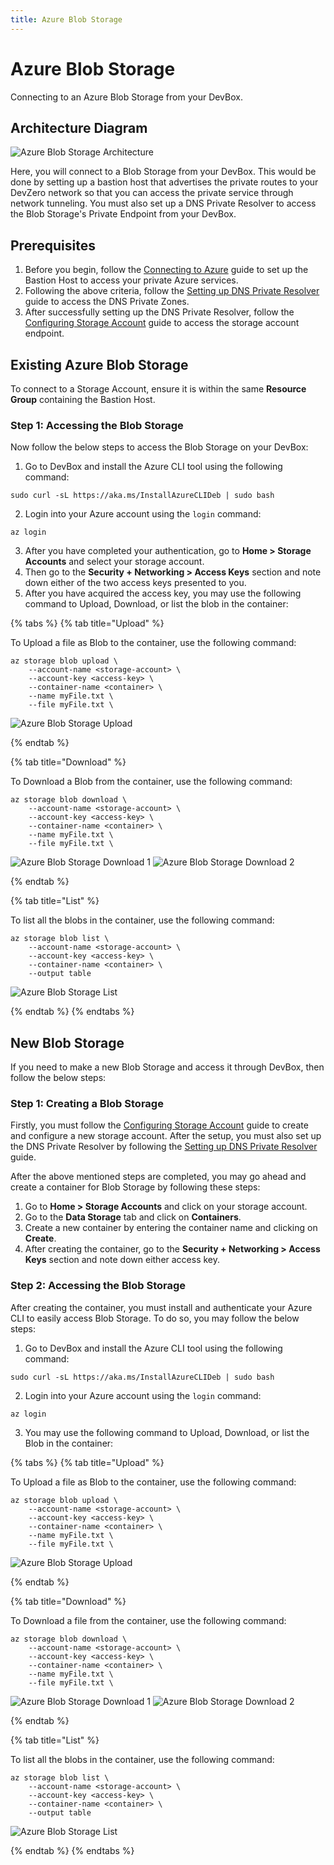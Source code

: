 ```yaml
---
title: Azure Blob Storage
---
```

# Azure Blob Storage

Connecting to an Azure Blob Storage from your DevBox.

## Architecture Diagram

![Azure Blob Storage Architecture](../../../.gitbook/assets/azure-blob-architecture.png)

Here, you will connect to a Blob Storage from your DevBox. This would be done by setting up a bastion host that advertises the private routes to your DevZero network so that you can access the private service through network tunneling. You must also set up a DNS Private Resolver to access the Blob Storage's Private Endpoint from your DevBox.

## Prerequisites

1. Before you begin, follow the [Connecting to Azure](../../existing-network/connecting-to-azure.md) guide to set up the Bastion Host to access your private Azure services.
2. Following the above criteria, follow the [Setting up DNS Private Resolver](./setting-up-dns-private-resolver.md) guide to access the DNS Private Zones.
3. After successfully setting up the DNS Private Resolver, follow the [Configuring Storage Account](./configuring-storage-account.md) guide to access the storage account endpoint.

## Existing Azure Blob Storage

To connect to a Storage Account, ensure it is within the same **Resource Group** containing the Bastion Host.

### Step 1: Accessing the Blob Storage

Now follow the below steps to access the Blob Storage on your DevBox:

1. Go to DevBox and install the Azure CLI tool using the following command:

```
sudo curl -sL https://aka.ms/InstallAzureCLIDeb | sudo bash
```

2. Login into your Azure account using the `login` command:

```
az login
```

3. After you have completed your authentication, go to **Home > Storage Accounts** and select your storage account.
4. Then go to the **Security + Networking > Access Keys** section and note down either of the two access keys presented to you.
5. After you have acquired the access key, you may use the following command to Upload, Download, or list the blob in the container:

{% tabs %}
{% tab title="Upload" %}

To Upload a file as Blob to the container, use the following command:

```
az storage blob upload \
    --account-name <storage-account> \
    --account-key <access-key> \
    --container-name <container> \
    --name myFile.txt \
    --file myFile.txt \
```

![Azure Blob Storage Upload](../../../.gitbook/assets/azure-blob-upload.png)

{% endtab %}

{% tab title="Download" %}

To Download a Blob from the container, use the following command:

```
az storage blob download \
    --account-name <storage-account> \
    --account-key <access-key> \
    --container-name <container> \
    --name myFile.txt \
    --file myFile.txt \
```

![Azure Blob Storage Download 1](../../../.gitbook/assets/azure-blob-download-1.png)
![Azure Blob Storage Download 2](../../../.gitbook/assets/azure-blob-download-2.png)

{% endtab %}

{% tab title="List" %}

To list all the blobs in the container, use the following command:

```
az storage blob list \
    --account-name <storage-account> \
    --account-key <access-key> \
    --container-name <container> \
    --output table
```

![Azure Blob Storage List](../../../.gitbook/assets/azure-blob-list.png)

{% endtab %}
{% endtabs %}

## New Blob Storage

If you need to make a new Blob Storage and access it through DevBox, then follow the below steps:

### Step 1: Creating a Blob Storage

Firstly, you must follow the [Configuring Storage Account](./configuring-storage-account.md) guide to create and configure a new storage account. After the setup, you must also set up the DNS Private Resolver by following the [Setting up DNS Private Resolver](./setting-up-dns-private-resolver.md) guide.

After the above mentioned steps are completed, you may go ahead and create a container for Blob Storage by following these steps:

1. Go to **Home > Storage Accounts** and click on your storage account.
2. Go to the **Data Storage** tab and click on **Containers**.
3. Create a new container by entering the container name and clicking on **Create**.
4. After creating the container, go to the **Security + Networking > Access Keys** section and note down either access key.

### Step 2: Accessing the Blob Storage

After creating the container, you must install and authenticate your Azure CLI to easily access Blob Storage. To do so, you may follow the below steps:

1. Go to DevBox and install the Azure CLI tool using the following command:

```
sudo curl -sL https://aka.ms/InstallAzureCLIDeb | sudo bash
```

2. Login into your Azure account using the `login` command:

```
az login
```

3. You may use the following command to Upload, Download, or list the Blob in the container:

{% tabs %}
{% tab title="Upload" %}

To Upload a file as Blob to the container, use the following command:

```
az storage blob upload \
    --account-name <storage-account> \
    --account-key <access-key> \
    --container-name <container> \
    --name myFile.txt \
    --file myFile.txt \
```

![Azure Blob Storage Upload](../../../.gitbook/assets/azure-blob-upload.png)

{% endtab %}

{% tab title="Download" %}

To Download a file from the container, use the following command:

```
az storage blob download \
    --account-name <storage-account> \
    --account-key <access-key> \
    --container-name <container> \
    --name myFile.txt \
    --file myFile.txt \
```

![Azure Blob Storage Download 1](../../../.gitbook/assets/azure-blob-download-1.png)
![Azure Blob Storage Download 2](../../../.gitbook/assets/azure-blob-download-2.png)

{% endtab %}

{% tab title="List" %}

To list all the blobs in the container, use the following command:

```
az storage blob list \
    --account-name <storage-account> \
    --account-key <access-key> \
    --container-name <container> \
    --output table
```

![Azure Blob Storage List](../../../.gitbook/assets/azure-blob-list.png)

{% endtab %}
{% endtabs %}

